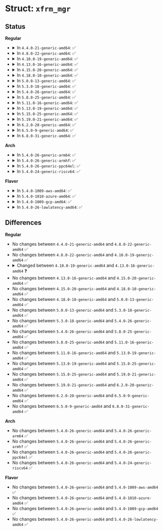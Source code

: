 # Struct: <code>xfrm_mgr</code>

## Status
<b>Regular</b>
<ul>
<li>
<details>
<summary>In <code>4.4.0-21-generic-amd64</code>: ✅</summary>

```c
struct xfrm_mgr {
    struct list_head list;
    char * id;
    int (*)(struct xfrm_state *, const struct km_event *) notify;
    int (*)(struct xfrm_state *, struct xfrm_tmpl *, struct xfrm_policy *) acquire;
    struct xfrm_policy * (*)(struct sock *, int, u8 *, int, int *) compile_policy;
    int (*)(struct xfrm_state *, xfrm_address_t *, __be16) new_mapping;
    int (*)(struct xfrm_policy *, int, const struct km_event *) notify_policy;
    int (*)(struct net *, u8, struct xfrm_selector *, xfrm_address_t *) report;
    int (*)(const struct xfrm_selector *, u8, u8, const struct xfrm_migrate *, int, const struct xfrm_kmaddress *) migrate;
    bool (*)(const struct km_event *) is_alive;
}
```
</details>
</li>
<li>
<details>
<summary>In <code>4.8.0-22-generic-amd64</code>: ✅</summary>

```c
struct xfrm_mgr {
    struct list_head list;
    char * id;
    int (*)(struct xfrm_state *, const struct km_event *) notify;
    int (*)(struct xfrm_state *, struct xfrm_tmpl *, struct xfrm_policy *) acquire;
    struct xfrm_policy * (*)(struct sock *, int, u8 *, int, int *) compile_policy;
    int (*)(struct xfrm_state *, xfrm_address_t *, __be16) new_mapping;
    int (*)(struct xfrm_policy *, int, const struct km_event *) notify_policy;
    int (*)(struct net *, u8, struct xfrm_selector *, xfrm_address_t *) report;
    int (*)(const struct xfrm_selector *, u8, u8, const struct xfrm_migrate *, int, const struct xfrm_kmaddress *) migrate;
    bool (*)(const struct km_event *) is_alive;
}
```
</details>
</li>
<li>
<details>
<summary>In <code>4.10.0-19-generic-amd64</code>: ✅</summary>

```c
struct xfrm_mgr {
    struct list_head list;
    char * id;
    int (*)(struct xfrm_state *, const struct km_event *) notify;
    int (*)(struct xfrm_state *, struct xfrm_tmpl *, struct xfrm_policy *) acquire;
    struct xfrm_policy * (*)(struct sock *, int, u8 *, int, int *) compile_policy;
    int (*)(struct xfrm_state *, xfrm_address_t *, __be16) new_mapping;
    int (*)(struct xfrm_policy *, int, const struct km_event *) notify_policy;
    int (*)(struct net *, u8, struct xfrm_selector *, xfrm_address_t *) report;
    int (*)(const struct xfrm_selector *, u8, u8, const struct xfrm_migrate *, int, const struct xfrm_kmaddress *) migrate;
    bool (*)(const struct km_event *) is_alive;
}
```
</details>
</li>
<li>
<details>
<summary>In <code>4.13.0-16-generic-amd64</code>: ✅</summary>

```c
struct xfrm_mgr {
    struct list_head list;
    int (*)(struct xfrm_state *, const struct km_event *) notify;
    int (*)(struct xfrm_state *, struct xfrm_tmpl *, struct xfrm_policy *) acquire;
    struct xfrm_policy * (*)(struct sock *, int, u8 *, int, int *) compile_policy;
    int (*)(struct xfrm_state *, xfrm_address_t *, __be16) new_mapping;
    int (*)(struct xfrm_policy *, int, const struct km_event *) notify_policy;
    int (*)(struct net *, u8, struct xfrm_selector *, xfrm_address_t *) report;
    int (*)(const struct xfrm_selector *, u8, u8, const struct xfrm_migrate *, int, const struct xfrm_kmaddress *, const struct xfrm_encap_tmpl *) migrate;
    bool (*)(const struct km_event *) is_alive;
}
```
</details>
</li>
<li>
<details>
<summary>In <code>4.15.0-20-generic-amd64</code>: ✅</summary>

```c
struct xfrm_mgr {
    struct list_head list;
    int (*)(struct xfrm_state *, const struct km_event *) notify;
    int (*)(struct xfrm_state *, struct xfrm_tmpl *, struct xfrm_policy *) acquire;
    struct xfrm_policy * (*)(struct sock *, int, u8 *, int, int *) compile_policy;
    int (*)(struct xfrm_state *, xfrm_address_t *, __be16) new_mapping;
    int (*)(struct xfrm_policy *, int, const struct km_event *) notify_policy;
    int (*)(struct net *, u8, struct xfrm_selector *, xfrm_address_t *) report;
    int (*)(const struct xfrm_selector *, u8, u8, const struct xfrm_migrate *, int, const struct xfrm_kmaddress *, const struct xfrm_encap_tmpl *) migrate;
    bool (*)(const struct km_event *) is_alive;
}
```
</details>
</li>
<li>
<details>
<summary>In <code>4.18.0-10-generic-amd64</code>: ✅</summary>

```c
struct xfrm_mgr {
    struct list_head list;
    int (*)(struct xfrm_state *, const struct km_event *) notify;
    int (*)(struct xfrm_state *, struct xfrm_tmpl *, struct xfrm_policy *) acquire;
    struct xfrm_policy * (*)(struct sock *, int, u8 *, int, int *) compile_policy;
    int (*)(struct xfrm_state *, xfrm_address_t *, __be16) new_mapping;
    int (*)(struct xfrm_policy *, int, const struct km_event *) notify_policy;
    int (*)(struct net *, u8, struct xfrm_selector *, xfrm_address_t *) report;
    int (*)(const struct xfrm_selector *, u8, u8, const struct xfrm_migrate *, int, const struct xfrm_kmaddress *, const struct xfrm_encap_tmpl *) migrate;
    bool (*)(const struct km_event *) is_alive;
}
```
</details>
</li>
<li>
<details>
<summary>In <code>5.0.0-13-generic-amd64</code>: ✅</summary>

```c
struct xfrm_mgr {
    struct list_head list;
    int (*)(struct xfrm_state *, const struct km_event *) notify;
    int (*)(struct xfrm_state *, struct xfrm_tmpl *, struct xfrm_policy *) acquire;
    struct xfrm_policy * (*)(struct sock *, int, u8 *, int, int *) compile_policy;
    int (*)(struct xfrm_state *, xfrm_address_t *, __be16) new_mapping;
    int (*)(struct xfrm_policy *, int, const struct km_event *) notify_policy;
    int (*)(struct net *, u8, struct xfrm_selector *, xfrm_address_t *) report;
    int (*)(const struct xfrm_selector *, u8, u8, const struct xfrm_migrate *, int, const struct xfrm_kmaddress *, const struct xfrm_encap_tmpl *) migrate;
    bool (*)(const struct km_event *) is_alive;
}
```
</details>
</li>
<li>
<details>
<summary>In <code>5.3.0-18-generic-amd64</code>: ✅</summary>

```c
struct xfrm_mgr {
    struct list_head list;
    int (*)(struct xfrm_state *, const struct km_event *) notify;
    int (*)(struct xfrm_state *, struct xfrm_tmpl *, struct xfrm_policy *) acquire;
    struct xfrm_policy * (*)(struct sock *, int, u8 *, int, int *) compile_policy;
    int (*)(struct xfrm_state *, xfrm_address_t *, __be16) new_mapping;
    int (*)(struct xfrm_policy *, int, const struct km_event *) notify_policy;
    int (*)(struct net *, u8, struct xfrm_selector *, xfrm_address_t *) report;
    int (*)(const struct xfrm_selector *, u8, u8, const struct xfrm_migrate *, int, const struct xfrm_kmaddress *, const struct xfrm_encap_tmpl *) migrate;
    bool (*)(const struct km_event *) is_alive;
}
```
</details>
</li>
<li>
<details>
<summary>In <code>5.4.0-26-generic-amd64</code>: ✅</summary>

```c
struct xfrm_mgr {
    struct list_head list;
    int (*)(struct xfrm_state *, const struct km_event *) notify;
    int (*)(struct xfrm_state *, struct xfrm_tmpl *, struct xfrm_policy *) acquire;
    struct xfrm_policy * (*)(struct sock *, int, u8 *, int, int *) compile_policy;
    int (*)(struct xfrm_state *, xfrm_address_t *, __be16) new_mapping;
    int (*)(struct xfrm_policy *, int, const struct km_event *) notify_policy;
    int (*)(struct net *, u8, struct xfrm_selector *, xfrm_address_t *) report;
    int (*)(const struct xfrm_selector *, u8, u8, const struct xfrm_migrate *, int, const struct xfrm_kmaddress *, const struct xfrm_encap_tmpl *) migrate;
    bool (*)(const struct km_event *) is_alive;
}
```
</details>
</li>
<li>
<details>
<summary>In <code>5.8.0-25-generic-amd64</code>: ✅</summary>

```c
struct xfrm_mgr {
    struct list_head list;
    int (*)(struct xfrm_state *, const struct km_event *) notify;
    int (*)(struct xfrm_state *, struct xfrm_tmpl *, struct xfrm_policy *) acquire;
    struct xfrm_policy * (*)(struct sock *, int, u8 *, int, int *) compile_policy;
    int (*)(struct xfrm_state *, xfrm_address_t *, __be16) new_mapping;
    int (*)(struct xfrm_policy *, int, const struct km_event *) notify_policy;
    int (*)(struct net *, u8, struct xfrm_selector *, xfrm_address_t *) report;
    int (*)(const struct xfrm_selector *, u8, u8, const struct xfrm_migrate *, int, const struct xfrm_kmaddress *, const struct xfrm_encap_tmpl *) migrate;
    bool (*)(const struct km_event *) is_alive;
}
```
</details>
</li>
<li>
<details>
<summary>In <code>5.11.0-16-generic-amd64</code>: ✅</summary>

```c
struct xfrm_mgr {
    struct list_head list;
    int (*)(struct xfrm_state *, const struct km_event *) notify;
    int (*)(struct xfrm_state *, struct xfrm_tmpl *, struct xfrm_policy *) acquire;
    struct xfrm_policy * (*)(struct sock *, int, u8 *, int, int *) compile_policy;
    int (*)(struct xfrm_state *, xfrm_address_t *, __be16) new_mapping;
    int (*)(struct xfrm_policy *, int, const struct km_event *) notify_policy;
    int (*)(struct net *, u8, struct xfrm_selector *, xfrm_address_t *) report;
    int (*)(const struct xfrm_selector *, u8, u8, const struct xfrm_migrate *, int, const struct xfrm_kmaddress *, const struct xfrm_encap_tmpl *) migrate;
    bool (*)(const struct km_event *) is_alive;
}
```
</details>
</li>
<li>
<details>
<summary>In <code>5.13.0-19-generic-amd64</code>: ✅</summary>

```c
struct xfrm_mgr {
    struct list_head list;
    int (*)(struct xfrm_state *, const struct km_event *) notify;
    int (*)(struct xfrm_state *, struct xfrm_tmpl *, struct xfrm_policy *) acquire;
    struct xfrm_policy * (*)(struct sock *, int, u8 *, int, int *) compile_policy;
    int (*)(struct xfrm_state *, xfrm_address_t *, __be16) new_mapping;
    int (*)(struct xfrm_policy *, int, const struct km_event *) notify_policy;
    int (*)(struct net *, u8, struct xfrm_selector *, xfrm_address_t *) report;
    int (*)(const struct xfrm_selector *, u8, u8, const struct xfrm_migrate *, int, const struct xfrm_kmaddress *, const struct xfrm_encap_tmpl *) migrate;
    bool (*)(const struct km_event *) is_alive;
}
```
</details>
</li>
<li>
<details>
<summary>In <code>5.15.0-25-generic-amd64</code>: ✅</summary>

```c
struct xfrm_mgr {
    struct list_head list;
    int (*)(struct xfrm_state *, const struct km_event *) notify;
    int (*)(struct xfrm_state *, struct xfrm_tmpl *, struct xfrm_policy *) acquire;
    struct xfrm_policy * (*)(struct sock *, int, u8 *, int, int *) compile_policy;
    int (*)(struct xfrm_state *, xfrm_address_t *, __be16) new_mapping;
    int (*)(struct xfrm_policy *, int, const struct km_event *) notify_policy;
    int (*)(struct net *, u8, struct xfrm_selector *, xfrm_address_t *) report;
    int (*)(const struct xfrm_selector *, u8, u8, const struct xfrm_migrate *, int, const struct xfrm_kmaddress *, const struct xfrm_encap_tmpl *) migrate;
    bool (*)(const struct km_event *) is_alive;
}
```
</details>
</li>
<li>
<details>
<summary>In <code>5.19.0-21-generic-amd64</code>: ✅</summary>

```c
struct xfrm_mgr {
    struct list_head list;
    int (*)(struct xfrm_state *, const struct km_event *) notify;
    int (*)(struct xfrm_state *, struct xfrm_tmpl *, struct xfrm_policy *) acquire;
    struct xfrm_policy * (*)(struct sock *, int, u8 *, int, int *) compile_policy;
    int (*)(struct xfrm_state *, xfrm_address_t *, __be16) new_mapping;
    int (*)(struct xfrm_policy *, int, const struct km_event *) notify_policy;
    int (*)(struct net *, u8, struct xfrm_selector *, xfrm_address_t *) report;
    int (*)(const struct xfrm_selector *, u8, u8, const struct xfrm_migrate *, int, const struct xfrm_kmaddress *, const struct xfrm_encap_tmpl *) migrate;
    bool (*)(const struct km_event *) is_alive;
}
```
</details>
</li>
<li>
<details>
<summary>In <code>6.2.0-20-generic-amd64</code>: ✅</summary>

```c
struct xfrm_mgr {
    struct list_head list;
    int (*)(struct xfrm_state *, const struct km_event *) notify;
    int (*)(struct xfrm_state *, struct xfrm_tmpl *, struct xfrm_policy *) acquire;
    struct xfrm_policy * (*)(struct sock *, int, u8 *, int, int *) compile_policy;
    int (*)(struct xfrm_state *, xfrm_address_t *, __be16) new_mapping;
    int (*)(struct xfrm_policy *, int, const struct km_event *) notify_policy;
    int (*)(struct net *, u8, struct xfrm_selector *, xfrm_address_t *) report;
    int (*)(const struct xfrm_selector *, u8, u8, const struct xfrm_migrate *, int, const struct xfrm_kmaddress *, const struct xfrm_encap_tmpl *) migrate;
    bool (*)(const struct km_event *) is_alive;
}
```
</details>
</li>
<li>
<details>
<summary>In <code>6.5.0-9-generic-amd64</code>: ✅</summary>

```c
struct xfrm_mgr {
    struct list_head list;
    int (*)(struct xfrm_state *, const struct km_event *) notify;
    int (*)(struct xfrm_state *, struct xfrm_tmpl *, struct xfrm_policy *) acquire;
    struct xfrm_policy * (*)(struct sock *, int, u8 *, int, int *) compile_policy;
    int (*)(struct xfrm_state *, xfrm_address_t *, __be16) new_mapping;
    int (*)(struct xfrm_policy *, int, const struct km_event *) notify_policy;
    int (*)(struct net *, u8, struct xfrm_selector *, xfrm_address_t *) report;
    int (*)(const struct xfrm_selector *, u8, u8, const struct xfrm_migrate *, int, const struct xfrm_kmaddress *, const struct xfrm_encap_tmpl *) migrate;
    bool (*)(const struct km_event *) is_alive;
}
```
</details>
</li>
<li>
<details>
<summary>In <code>6.8.0-31-generic-amd64</code>: ✅</summary>

```c
struct xfrm_mgr {
    struct list_head list;
    int (*)(struct xfrm_state *, const struct km_event *) notify;
    int (*)(struct xfrm_state *, struct xfrm_tmpl *, struct xfrm_policy *) acquire;
    struct xfrm_policy * (*)(struct sock *, int, u8 *, int, int *) compile_policy;
    int (*)(struct xfrm_state *, xfrm_address_t *, __be16) new_mapping;
    int (*)(struct xfrm_policy *, int, const struct km_event *) notify_policy;
    int (*)(struct net *, u8, struct xfrm_selector *, xfrm_address_t *) report;
    int (*)(const struct xfrm_selector *, u8, u8, const struct xfrm_migrate *, int, const struct xfrm_kmaddress *, const struct xfrm_encap_tmpl *) migrate;
    bool (*)(const struct km_event *) is_alive;
}
```
</details>
</li>
</ul>
<b>Arch</b>
<ul>
<li>
<details>
<summary>In <code>5.4.0-26-generic-arm64</code>: ✅</summary>

```c
struct xfrm_mgr {
    struct list_head list;
    int (*)(struct xfrm_state *, const struct km_event *) notify;
    int (*)(struct xfrm_state *, struct xfrm_tmpl *, struct xfrm_policy *) acquire;
    struct xfrm_policy * (*)(struct sock *, int, u8 *, int, int *) compile_policy;
    int (*)(struct xfrm_state *, xfrm_address_t *, __be16) new_mapping;
    int (*)(struct xfrm_policy *, int, const struct km_event *) notify_policy;
    int (*)(struct net *, u8, struct xfrm_selector *, xfrm_address_t *) report;
    int (*)(const struct xfrm_selector *, u8, u8, const struct xfrm_migrate *, int, const struct xfrm_kmaddress *, const struct xfrm_encap_tmpl *) migrate;
    bool (*)(const struct km_event *) is_alive;
}
```
</details>
</li>
<li>
<details>
<summary>In <code>5.4.0-26-generic-armhf</code>: ✅</summary>

```c
struct xfrm_mgr {
    struct list_head list;
    int (*)(struct xfrm_state *, const struct km_event *) notify;
    int (*)(struct xfrm_state *, struct xfrm_tmpl *, struct xfrm_policy *) acquire;
    struct xfrm_policy * (*)(struct sock *, int, u8 *, int, int *) compile_policy;
    int (*)(struct xfrm_state *, xfrm_address_t *, __be16) new_mapping;
    int (*)(struct xfrm_policy *, int, const struct km_event *) notify_policy;
    int (*)(struct net *, u8, struct xfrm_selector *, xfrm_address_t *) report;
    int (*)(const struct xfrm_selector *, u8, u8, const struct xfrm_migrate *, int, const struct xfrm_kmaddress *, const struct xfrm_encap_tmpl *) migrate;
    bool (*)(const struct km_event *) is_alive;
}
```
</details>
</li>
<li>
<details>
<summary>In <code>5.4.0-26-generic-ppc64el</code>: ✅</summary>

```c
struct xfrm_mgr {
    struct list_head list;
    int (*)(struct xfrm_state *, const struct km_event *) notify;
    int (*)(struct xfrm_state *, struct xfrm_tmpl *, struct xfrm_policy *) acquire;
    struct xfrm_policy * (*)(struct sock *, int, u8 *, int, int *) compile_policy;
    int (*)(struct xfrm_state *, xfrm_address_t *, __be16) new_mapping;
    int (*)(struct xfrm_policy *, int, const struct km_event *) notify_policy;
    int (*)(struct net *, u8, struct xfrm_selector *, xfrm_address_t *) report;
    int (*)(const struct xfrm_selector *, u8, u8, const struct xfrm_migrate *, int, const struct xfrm_kmaddress *, const struct xfrm_encap_tmpl *) migrate;
    bool (*)(const struct km_event *) is_alive;
}
```
</details>
</li>
<li>
<details>
<summary>In <code>5.4.0-24-generic-riscv64</code>: ✅</summary>

```c
struct xfrm_mgr {
    struct list_head list;
    int (*)(struct xfrm_state *, const struct km_event *) notify;
    int (*)(struct xfrm_state *, struct xfrm_tmpl *, struct xfrm_policy *) acquire;
    struct xfrm_policy * (*)(struct sock *, int, u8 *, int, int *) compile_policy;
    int (*)(struct xfrm_state *, xfrm_address_t *, __be16) new_mapping;
    int (*)(struct xfrm_policy *, int, const struct km_event *) notify_policy;
    int (*)(struct net *, u8, struct xfrm_selector *, xfrm_address_t *) report;
    int (*)(const struct xfrm_selector *, u8, u8, const struct xfrm_migrate *, int, const struct xfrm_kmaddress *, const struct xfrm_encap_tmpl *) migrate;
    bool (*)(const struct km_event *) is_alive;
}
```
</details>
</li>
</ul>
<b>Flavor</b>
<ul>
<li>
<details>
<summary>In <code>5.4.0-1009-aws-amd64</code>: ✅</summary>

```c
struct xfrm_mgr {
    struct list_head list;
    int (*)(struct xfrm_state *, const struct km_event *) notify;
    int (*)(struct xfrm_state *, struct xfrm_tmpl *, struct xfrm_policy *) acquire;
    struct xfrm_policy * (*)(struct sock *, int, u8 *, int, int *) compile_policy;
    int (*)(struct xfrm_state *, xfrm_address_t *, __be16) new_mapping;
    int (*)(struct xfrm_policy *, int, const struct km_event *) notify_policy;
    int (*)(struct net *, u8, struct xfrm_selector *, xfrm_address_t *) report;
    int (*)(const struct xfrm_selector *, u8, u8, const struct xfrm_migrate *, int, const struct xfrm_kmaddress *, const struct xfrm_encap_tmpl *) migrate;
    bool (*)(const struct km_event *) is_alive;
}
```
</details>
</li>
<li>
<details>
<summary>In <code>5.4.0-1010-azure-amd64</code>: ✅</summary>

```c
struct xfrm_mgr {
    struct list_head list;
    int (*)(struct xfrm_state *, const struct km_event *) notify;
    int (*)(struct xfrm_state *, struct xfrm_tmpl *, struct xfrm_policy *) acquire;
    struct xfrm_policy * (*)(struct sock *, int, u8 *, int, int *) compile_policy;
    int (*)(struct xfrm_state *, xfrm_address_t *, __be16) new_mapping;
    int (*)(struct xfrm_policy *, int, const struct km_event *) notify_policy;
    int (*)(struct net *, u8, struct xfrm_selector *, xfrm_address_t *) report;
    int (*)(const struct xfrm_selector *, u8, u8, const struct xfrm_migrate *, int, const struct xfrm_kmaddress *, const struct xfrm_encap_tmpl *) migrate;
    bool (*)(const struct km_event *) is_alive;
}
```
</details>
</li>
<li>
<details>
<summary>In <code>5.4.0-1009-gcp-amd64</code>: ✅</summary>

```c
struct xfrm_mgr {
    struct list_head list;
    int (*)(struct xfrm_state *, const struct km_event *) notify;
    int (*)(struct xfrm_state *, struct xfrm_tmpl *, struct xfrm_policy *) acquire;
    struct xfrm_policy * (*)(struct sock *, int, u8 *, int, int *) compile_policy;
    int (*)(struct xfrm_state *, xfrm_address_t *, __be16) new_mapping;
    int (*)(struct xfrm_policy *, int, const struct km_event *) notify_policy;
    int (*)(struct net *, u8, struct xfrm_selector *, xfrm_address_t *) report;
    int (*)(const struct xfrm_selector *, u8, u8, const struct xfrm_migrate *, int, const struct xfrm_kmaddress *, const struct xfrm_encap_tmpl *) migrate;
    bool (*)(const struct km_event *) is_alive;
}
```
</details>
</li>
<li>
<details>
<summary>In <code>5.4.0-26-lowlatency-amd64</code>: ✅</summary>

```c
struct xfrm_mgr {
    struct list_head list;
    int (*)(struct xfrm_state *, const struct km_event *) notify;
    int (*)(struct xfrm_state *, struct xfrm_tmpl *, struct xfrm_policy *) acquire;
    struct xfrm_policy * (*)(struct sock *, int, u8 *, int, int *) compile_policy;
    int (*)(struct xfrm_state *, xfrm_address_t *, __be16) new_mapping;
    int (*)(struct xfrm_policy *, int, const struct km_event *) notify_policy;
    int (*)(struct net *, u8, struct xfrm_selector *, xfrm_address_t *) report;
    int (*)(const struct xfrm_selector *, u8, u8, const struct xfrm_migrate *, int, const struct xfrm_kmaddress *, const struct xfrm_encap_tmpl *) migrate;
    bool (*)(const struct km_event *) is_alive;
}
```
</details>
</li>
</ul>

## Differences
<b>Regular</b>
<ul>
<li>
No changes between <code>4.4.0-21-generic-amd64</code> and <code>4.8.0-22-generic-amd64</code> ✅
</li>
<li>
No changes between <code>4.8.0-22-generic-amd64</code> and <code>4.10.0-19-generic-amd64</code> ✅
</li>
<li>
<details>
<summary>Changed between <code>4.10.0-19-generic-amd64</code> and <code>4.13.0-16-generic-amd64</code> ❓</summary>
<ul>
<li>
<b>Field removed. </b>
<code>char * id</code>
</li>
<li>
<b>Field type changed. </b>
<code>int (*)(const struct xfrm_selector *, u8, u8, const struct xfrm_migrate *, int, const struct xfrm_kmaddress *) migrate</code> ➡️ <code>int (*)(const struct xfrm_selector *, u8, u8, const struct xfrm_migrate *, int, const struct xfrm_kmaddress *, const struct xfrm_encap_tmpl *) migrate</code>
</li>
</ul>
</details>
</li>
<li>
No changes between <code>4.13.0-16-generic-amd64</code> and <code>4.15.0-20-generic-amd64</code> ✅
</li>
<li>
No changes between <code>4.15.0-20-generic-amd64</code> and <code>4.18.0-10-generic-amd64</code> ✅
</li>
<li>
No changes between <code>4.18.0-10-generic-amd64</code> and <code>5.0.0-13-generic-amd64</code> ✅
</li>
<li>
No changes between <code>5.0.0-13-generic-amd64</code> and <code>5.3.0-18-generic-amd64</code> ✅
</li>
<li>
No changes between <code>5.3.0-18-generic-amd64</code> and <code>5.4.0-26-generic-amd64</code> ✅
</li>
<li>
No changes between <code>5.4.0-26-generic-amd64</code> and <code>5.8.0-25-generic-amd64</code> ✅
</li>
<li>
No changes between <code>5.8.0-25-generic-amd64</code> and <code>5.11.0-16-generic-amd64</code> ✅
</li>
<li>
No changes between <code>5.11.0-16-generic-amd64</code> and <code>5.13.0-19-generic-amd64</code> ✅
</li>
<li>
No changes between <code>5.13.0-19-generic-amd64</code> and <code>5.15.0-25-generic-amd64</code> ✅
</li>
<li>
No changes between <code>5.15.0-25-generic-amd64</code> and <code>5.19.0-21-generic-amd64</code> ✅
</li>
<li>
No changes between <code>5.19.0-21-generic-amd64</code> and <code>6.2.0-20-generic-amd64</code> ✅
</li>
<li>
No changes between <code>6.2.0-20-generic-amd64</code> and <code>6.5.0-9-generic-amd64</code> ✅
</li>
<li>
No changes between <code>6.5.0-9-generic-amd64</code> and <code>6.8.0-31-generic-amd64</code> ✅
</li>
</ul>
<b>Arch</b>
<ul>
<li>
No changes between <code>5.4.0-26-generic-amd64</code> and <code>5.4.0-26-generic-arm64</code> ✅
</li>
<li>
No changes between <code>5.4.0-26-generic-amd64</code> and <code>5.4.0-26-generic-armhf</code> ✅
</li>
<li>
No changes between <code>5.4.0-26-generic-amd64</code> and <code>5.4.0-26-generic-ppc64el</code> ✅
</li>
<li>
No changes between <code>5.4.0-26-generic-amd64</code> and <code>5.4.0-24-generic-riscv64</code> ✅
</li>
</ul>
<b>Flavor</b>
<ul>
<li>
No changes between <code>5.4.0-26-generic-amd64</code> and <code>5.4.0-1009-aws-amd64</code> ✅
</li>
<li>
No changes between <code>5.4.0-26-generic-amd64</code> and <code>5.4.0-1010-azure-amd64</code> ✅
</li>
<li>
No changes between <code>5.4.0-26-generic-amd64</code> and <code>5.4.0-1009-gcp-amd64</code> ✅
</li>
<li>
No changes between <code>5.4.0-26-generic-amd64</code> and <code>5.4.0-26-lowlatency-amd64</code> ✅
</li>
</ul>
